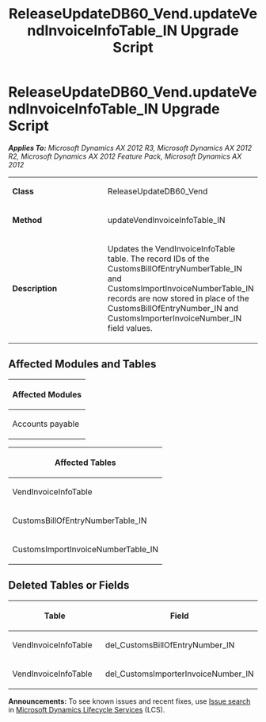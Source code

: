 ﻿---
title: ReleaseUpdateDB60_Vend.updateVendInvoiceInfoTable_IN Upgrade Script
TOCTitle: ReleaseUpdateDB60_Vend.updateVendInvoiceInfoTable_IN Upgrade Script
ms:assetid: 80600dbe-aa88-d3d1-04be-3024ce3cec36
ms:mtpsurl: https://msdn.microsoft.com/en-us/library/JJ685902(v=AX.60)
ms:contentKeyID: 49709355
ms.date: 05/18/2015
mtps_version: v=AX.60
---

# ReleaseUpdateDB60\_Vend.updateVendInvoiceInfoTable\_IN Upgrade Script 


_**Applies To:** Microsoft Dynamics AX 2012 R3, Microsoft Dynamics AX 2012 R2, Microsoft Dynamics AX 2012 Feature Pack, Microsoft Dynamics AX 2012_

<table>
<colgroup>
<col style="width: 50%" />
<col style="width: 50%" />
</colgroup>
<tbody>
<tr class="odd">
<td><p><strong>Class</strong></p></td>
<td><p>ReleaseUpdateDB60_Vend</p></td>
</tr>
<tr class="even">
<td><p><strong>Method</strong></p></td>
<td><p>updateVendInvoiceInfoTable_IN</p></td>
</tr>
<tr class="odd">
<td><p><strong>Description</strong></p></td>
<td><p>Updates the VendInvoiceInfoTable table. The record IDs of the CustomsBillOfEntryNumberTable_IN and CustomsImportInvoiceNumberTable_IN records are now stored in place of the CustomsBillOfEntryNumber_IN and CustomsImporterInvoiceNumber_IN field values.</p></td>
</tr>
</tbody>
</table>


## Affected Modules and Tables

<table>
<colgroup>
<col style="width: 100%" />
</colgroup>
<thead>
<tr class="header">
<th><p>Affected Modules</p></th>
</tr>
</thead>
<tbody>
<tr class="odd">
<td><p>Accounts payable</p></td>
</tr>
</tbody>
</table>


<table>
<colgroup>
<col style="width: 100%" />
</colgroup>
<thead>
<tr class="header">
<th><p>Affected Tables</p></th>
</tr>
</thead>
<tbody>
<tr class="odd">
<td><p>VendInvoiceInfoTable</p></td>
</tr>
<tr class="even">
<td><p>CustomsBillOfEntryNumberTable_IN</p></td>
</tr>
<tr class="odd">
<td><p>CustomsImportInvoiceNumberTable_IN</p></td>
</tr>
</tbody>
</table>


## Deleted Tables or Fields

<table>
<colgroup>
<col style="width: 50%" />
<col style="width: 50%" />
</colgroup>
<thead>
<tr class="header">
<th><p>Table</p></th>
<th><p>Field</p></th>
</tr>
</thead>
<tbody>
<tr class="odd">
<td><p>VendInvoiceInfoTable</p></td>
<td><p>del_CustomsBillOfEntryNumber_IN</p></td>
</tr>
<tr class="even">
<td><p>VendInvoiceInfoTable</p></td>
<td><p>del_CustomsImporterInvoiceNumber_IN</p></td>
</tr>
</tbody>
</table>

  
**Announcements:** To see known issues and recent fixes, use [Issue search](http://go.microsoft.com/fwlink/?linkid=389258) in [Microsoft Dynamics Lifecycle Services](http://go.microsoft.com/fwlink/?linkid=306505) (LCS).

